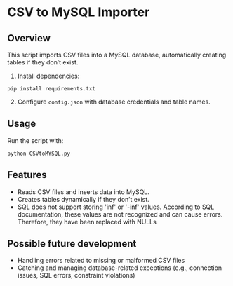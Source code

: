 # CSV to MySQL Importer

## Overview
This script imports CSV files into a MySQL database, automatically creating tables if they don’t exist.
1. Install dependencies:

```shell
pip install requirements.txt
```
2. Configure `config.json` with database credentials and table names.

## Usage
Run the script with:

```shell
python CSVtoMYSQL.py
```


## Features
- Reads CSV files and inserts data into MySQL.
- Creates tables dynamically if they don’t exist.
- SQL does not support storing 'inf' or '-inf' values. According to SQL documentation, these values are not recognized and can cause errors. Therefore, they have been replaced with NULLs

## Possible future development
- Handling errors related to missing or malformed CSV files
- Catching and managing database-related exceptions (e.g., connection issues, SQL errors, constraint violations)
